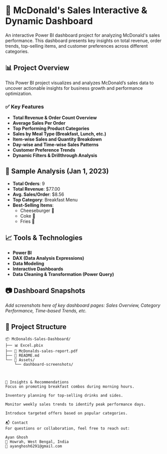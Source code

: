 # 🍔 McDonald's Sales Interactive & Dynamic Dashboard

An interactive Power BI dashboard project for analyzing McDonald's sales performance. This dashboard presents key insights on total revenue, order trends, top-selling items, and customer preferences across different categories.

## 📊 Project Overview

This Power BI project visualizes and analyzes McDonald’s sales data to uncover actionable insights for business growth and performance optimization.

### ✅ Key Features

- **Total Revenue & Order Count Overview**
- **Average Sales Per Order**
- **Top Performing Product Categories**
- **Sales by Meal Type (Breakfast, Lunch, etc.)**
- **Item-wise Sales and Quantity Breakdown**
- **Day-wise and Time-wise Sales Patterns**
- **Customer Preference Trends**
- **Dynamic Filters & Drillthrough Analysis**

## 📅 Sample Analysis (Jan 1, 2023)

- **Total Orders**: 9
- **Total Revenue**: $77.00
- **Avg. Sales/Order**: $8.56
- **Top Category**: Breakfast Menu
- **Best-Selling Items**:
  - Cheeseburger 🍔
  - Coke 🥤
  - Fries 🍟

## 📈 Tools & Technologies

- **Power BI**
- **DAX (Data Analysis Expressions)**
- **Data Modeling**
- **Interactive Dashboards**
- **Data Cleaning & Transformation (Power Query)**

## 📷 Dashboard Snapshots

_Add screenshots here of key dashboard pages: Sales Overview, Category Performance, Time-based Trends, etc._

## 📁 Project Structure

```plaintext
📦 McDonalds-Sales-Dashboard/
├── 📊 Excel.pbix
├── 📄 McDonalds-sales-report.pdf
├── 📑 README.md
└── 📁 Assets/
    └── dashboard-screenshots/



🧠 Insights & Recommendations
Focus on promoting breakfast combos during morning hours.

Inventory planning for top-selling drinks and sides.

Monitor weekly sales trends to identify peak performance days.

Introduce targeted offers based on popular categories.

📬 Contact
For questions or collaboration, feel free to reach out:

Ayan Ghosh
📍 Howrah, West Bengal, India
📧 ayanghosh6291@gmail.com
